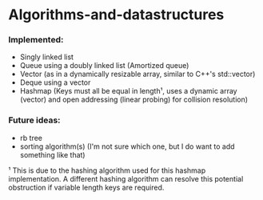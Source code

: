 # Algorithms-and-datastructures

### Implemented:
- Singly linked list
- Queue using a doubly linked list (Amortized queue)
- Vector (as in a dynamically resizable array, similar to C++'s std::vector)
- Deque using a vector
- Hashmap (Keys must all be equal in length¹, uses a dynamic array (vector) and open addressing (linear probing) for collision resolution)

### Future ideas:
- rb tree
- sorting algorithm(s) (I'm not sure which one, but I do want to add something like that)

¹ This is due to the hashing algorithm used for this hashmap implementation. A different hashing algorithm can resolve this potential obstruction if variable length keys are required.
